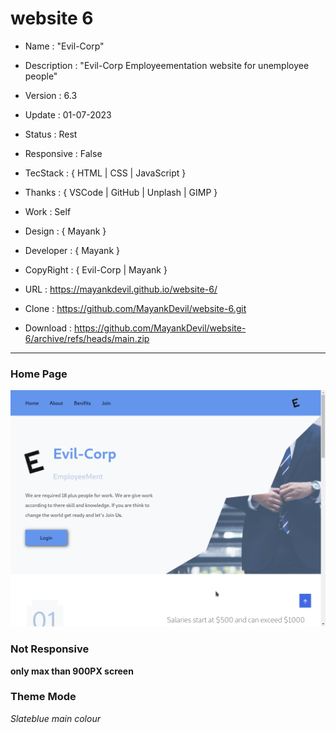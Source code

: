# website 6

- Name : "Evil-Corp"

- Description : "Evil-Corp Employeementation website for unemployee people"

- Version : 6.3

- Update : 01-07-2023

- Status : Rest

- Responsive : False

- TecStack : { HTML | CSS | JavaScript }

- Thanks : { VSCode | GitHub | Unplash | GIMP }

- Work : Self

- Design : { Mayank }

- Developer : { Mayank }

- CopyRight : { Evil-Corp | Mayank }

- URL : https://mayankdevil.github.io/website-6/

- Clone : https://github.com/MayankDevil/website-6.git

- Download : https://github.com/MayankDevil/website-6/archive/refs/heads/main.zip

---

### Home Page

![Alt text](./data/Employeement.png "HomePage")

### Not Responsive

**only max than 900PX screen**

### Theme Mode

_Slateblue  main colour_



